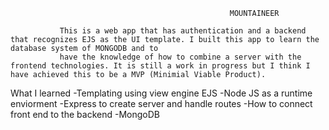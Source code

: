                                                      MOUNTAINEER
                                                     
               This is a web app that has authentication and a backend that recognizes EJS as the UI template. I built this app to learn the database system of MONGODB and to
               have the knowledge of how to combine a server with the frontend technologies. It is still a work in progress but I think I have achieved this to be a MVP (Minimial Viable Product).
               
               
What I learned
-Templating using view engine EJS
-Node JS as a runtime enviorment
-Express to create server and handle routes 
-How to connect front end to the backend
-MongoDB

